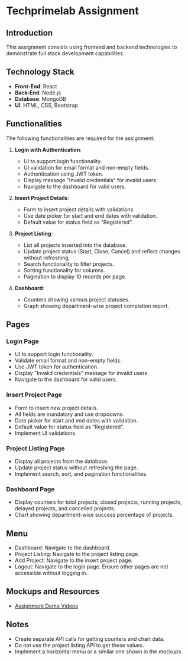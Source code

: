# Techprimelab Assignment

## Introduction
This assignment consists  using frontend and backend technologies to demonstrate full stack development capabilities.

## Technology Stack
- **Front-End**: React
- **Back-End**: Node.js
- **Database**: MongoDB 
- **UI**: HTML, CSS, Bootstrap

## Functionalities
The following functionalities are required for the assignment:

1. **Login with Authentication**:
   - UI to support login functionality.
   - UI validation for email format and non-empty fields.
   - Authentication using JWT token.
   - Display message "Invalid credentials" for invalid users.
   - Navigate to the dashboard for valid users.

2. **Insert Project Details**:
   - Form to insert project details with validations.
   - Use date picker for start and end dates with validation.
   - Default value for status field as “Registered”.

3. **Project Listing**:
   - List all projects inserted into the database.
   - Update project status (Start, Close, Cancel) and reflect changes without refreshing.
   - Search functionality to filter projects.
   - Sorting functionality for columns.
   - Pagination to display 10 records per page.

4. **Dashboard**:
   - Counters showing various project statuses.
   - Graph showing department-wise project completion report.

## Pages

### Login Page
- UI to support login functionality.
- Validate email format and non-empty fields.
- Use JWT token for authentication.
- Display "Invalid credentials" message for invalid users.
- Navigate to the dashboard for valid users.

### Insert Project Page
- Form to insert new project details.
- All fields are mandatory and use dropdowns.
- Date picker for start and end dates with validation.
- Default value for status field as “Registered”.
- Implement UI validations.

### Project Listing Page
- Display all projects from the database.
- Update project status without refreshing the page.
- Implement search, sort, and pagination functionalities.

### Dashboard Page
- Display counters for total projects, closed projects, running projects, delayed projects, and cancelled projects.
- Chart showing department-wise success percentage of projects.

## Menu
- Dashboard: Navigate to the dashboard.
- Project Listing: Navigate to the project listing page.
- Add Project: Navigate to the insert project page.
- Logout: Navigate to the login page. Ensure other pages are not accessible without logging in.

## Mockups and Resources
- [Assignment Demo Videos](https://drive.google.com/drive/folders/1oqTrRXimLiNGHoizuQ0eHNkHExtwlW-3?usp=drive_link)

## Notes
- Create separate API calls for getting counters and chart data.
- Do not use the project listing API to get these values.
- Implement a horizontal menu or a similar one shown in the mockups.
